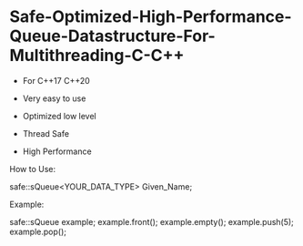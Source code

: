 # Safe-Optimized-High-Performance-Queue-Datastructure-For-Multithreading-C-C++


- For C++17 C++20

- Very easy to use
- Optimized low level
- Thread Safe
- High Performance

How to Use:

safe::sQueue<YOUR_DATA_TYPE> Given_Name;


Example:

safe::sQueue<int> example;
example.front();
example.empty();
example.push(5);
example.pop();

